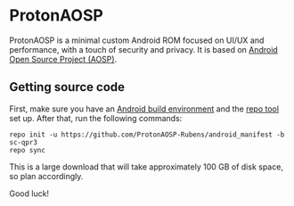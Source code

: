 # ProtonAOSP

ProtonAOSP is a minimal custom Android ROM focused on UI/UX and performance, with a touch of security and privacy. It is based on [Android Open Source Project (AOSP)](https://source.android.com/).

## Getting source code

First, make sure you have an [Android build environment](https://source.android.com/setup/build/initializing) and the [repo tool](https://source.android.com/setup/build/downloading) set up. After that, run the following commands:

```
repo init -u https://github.com/ProtonAOSP-Rubens/android_manifest -b sc-qpr3
repo sync
```

This is a large download that will take approximately 100 GB of disk space, so plan accordingly.

<!-- ## Building

You will need to create a device tree to build this ROM for your device. Below are some examples that have been customized to work well with ProtonAOSP:

- [Unified base tree for Pixel 5 and 4a 5G](https://github.com/ProtonAOSP/android_device_google_redbull)
- [Device-specific tree for Pixel 5](https://github.com/ProtonAOSP/android_device_google_redfin)
- [Device-specific tree for Pixel 4a 5G](https://github.com/ProtonAOSP/android_device_google_bramble)
- [Proprietary vendor blobs tree for Pixel 5 and 4a 5G](https://github.com/ProtonAOSP/android_vendor_google) -->

Good luck!
